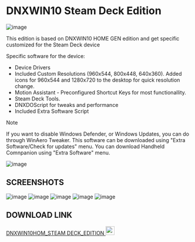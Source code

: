 # DNXWIN10 Steam Deck Edition

![image](https://github.com/Deen0X/DNXWIN/assets/3720302/385ed081-feee-497f-ab5a-cea44dfdc4e3)

This edition is based on DNXWIN10 HOME GEN edition and get specific customized for the Steam Deck device

Specific software for the device:

- Device Drivers
- Included Custom Resolutions (960x544, 800x448, 640x360). Added icons for 960x544 and 1280x720 to the desktop for quick resolution change.
- Motion Assistant - Preconfigured Shortcut Keys for most functionallity.
- Steam Deck Tools.
- DNXDOScript for tweaks and performance
- Included Extra Software Script

>[!NOTE]
>If you want to disable Windows Defender, or Windows Updates, you can do through WinAero Tweaker. This software can be downloaded using "Extra Software/Check for updates" menu.
>You can download Handheld Comnpanion using "Extra Software" menu.

![image](https://github.com/Deen0X/DNXWIN/assets/3720302/0145f6a3-c7b7-4d2d-b742-61be9ee26baf)

## SCREENSHOTS

![image](https://github.com/Deen0X/DNXWIN/assets/3720302/32552ab0-1571-4657-83d0-413f78309266)
![image](https://github.com/Deen0X/DNXWIN/assets/3720302/cb4f379d-c9e3-46e3-9cf5-06c661eae7cd)
![image](https://github.com/Deen0X/DNXWIN/assets/3720302/2385b196-582b-455c-a7ac-af189eae1e83)
![image](https://github.com/Deen0X/DNXWIN/assets/3720302/fb7108d2-252e-4fa2-b02c-7264d815cc0f)
![image](https://github.com/Deen0X/DNXWIN/assets/3720302/2986d5a6-c1c9-4f0e-b1cf-e33907693b2f)


## DOWNLOAD LINK

[DNXWIN10HOM_STEAM DECK_EDITION <img src="https://github.com/Deen0X/DNXWIN/assets/3720302/83d20043-648a-474f-800b-bf1d0be06424" width="24">](https://t.me/PCMasterRacePortable/665371/700875)

